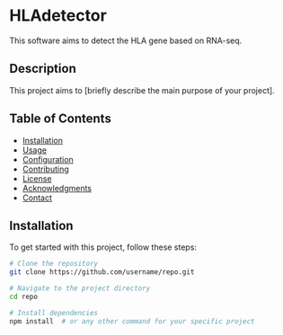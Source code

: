 # HLAdetector
This software aims to detect the HLA gene based on RNA-seq.

## Description

This project aims to [briefly describe the main purpose of your project].

## Table of Contents

- [Installation](#installation)
- [Usage](#usage)
- [Configuration](#configuration)
- [Contributing](#contributing)
- [License](#license)
- [Acknowledgments](#acknowledgments)
- [Contact](#contact)

## Installation

To get started with this project, follow these steps:

```bash
# Clone the repository
git clone https://github.com/username/repo.git

# Navigate to the project directory
cd repo

# Install dependencies
npm install  # or any other command for your specific project
